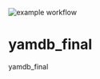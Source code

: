 ![example workflow](https://github.com/IvanGolenko/yamdb_final/actions/workflows/yamdb_workflow.yml/badge.svg)

# yamdb_final
yamdb_final